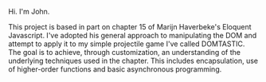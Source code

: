 Hi. I'm John.

This project is based in part on chapter 15 of Marijn Haverbeke's Eloquent Javascript. I've adopted his general approach to manipulating the DOM and attempt to apply it to my simple projectile game I've called DOMTASTIC. The goal is to achieve, through customization, an understanding of the underlying techniques used in the chapter. This includes encapsulation, use of higher-order functions and basic asynchronous programming. 